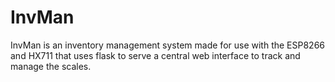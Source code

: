 # InvMan

InvMan is an inventory management system made for use with the ESP8266 and HX711 that uses flask to serve a central web interface to track and manage the scales.